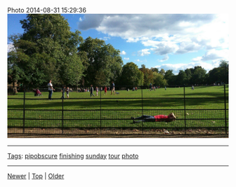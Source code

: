 <!--
title: Photo 2014-08-31 15
date: 2020-06-28T14:51:45.127Z
tags: pipobscure, finishing, sunday, tour, photo
-->





Photo 2014-08-31 15:29:36
![](96267617267-0.jpg)

<!--BOTTOM-POST-NAVIGATION-->
---

[Tags](tags.md): [pipobscure](tag-pipobscure.md) [finishing](tag-finishing.md) [sunday](tag-sunday.md) [tour](tag-tour.md) [photo](tag-photo.md)

---

[Newer](96259302217.md) | [Top](index.md) | [Older](96463749867.md)